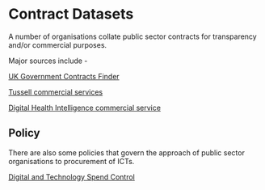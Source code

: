 # Contract Datasets

A number of organisations collate public sector contracts for transparency and/or commercial purposes.

Major sources include -

[UK Government Contracts Finder](https://www.contractsfinder.service.gov.uk/Search)

[Tussell commercial services](https://www.tussell.com/solutions-researchers)

[Digital Health Intelligence commercial service](https://digitalhealthintelligence.net/marketing/)

## Policy

There are also some policies that govern the approach of public sector organisations to procurement of ICTs.

[Digital and Technology Spend Control](https://www.gov.uk/government/publications/digital-and-technology-spend-control-version-6/digital-and-technology-spend-control-version-6)
